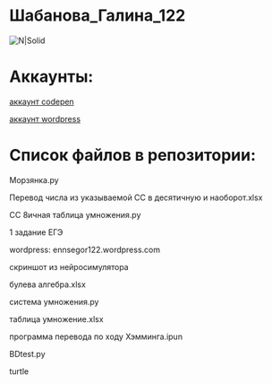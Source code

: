 # Шабанова_Галина_122
![N|Solid](https://scientificrussia.ru/images/b/teb-full.jpg)
# Аккаунты:


[аккаунт codepen](https://codepen.io/Galua122)


[аккаунт wordpress](https://wordpress.com/home/reallife979489743.wordpress.com)
 
 
# Список файлов в репозитории:


Морзянка.py


Перевод числа из указываемой СС в десятичную и наоборот.xlsx


СС 8ичная таблица умножения.py


1 задание ЕГЭ


wordpress: ennsegor122.wordpress.com


скриншот из нейросимулятора


булева алгебра.xlsx


система умножения.py


таблица умножение.xlsx


программа перевода по ходу Хэмминга.ipun


BDtest.py


turtle
